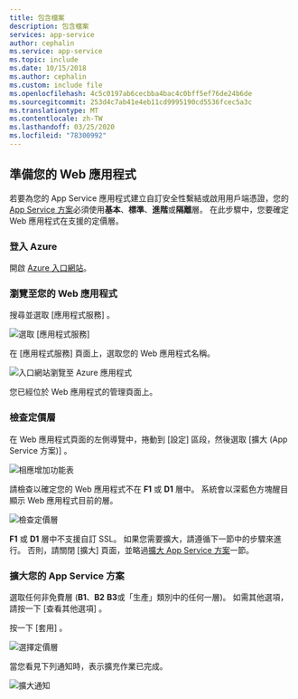 ```yaml
---
title: 包含檔案
description: 包含檔案
services: app-service
author: cephalin
ms.service: app-service
ms.topic: include
ms.date: 10/15/2018
ms.author: cephalin
ms.custom: include file
ms.openlocfilehash: 4c5c0197ab6cecbba4bac4c0bff5ef76de24b6de
ms.sourcegitcommit: 253d4c7ab41e4eb11cd9995190cd5536fcec5a3c
ms.translationtype: MT
ms.contentlocale: zh-TW
ms.lasthandoff: 03/25/2020
ms.locfileid: "78300992"
---
```

## <a name="prepare-your-web-app"></a>準備您的 Web 應用程式

若要為您的 App Service 應用程式建立自訂安全性繫結或啟用用戶端憑證，您的[App Service 方案](https://azure.microsoft.com/pricing/details/app-service/)必須使用**基本**、**標準**、**進階**或**隔離**層。 在此步驟中，您要確定 Web 應用程式在支援的定價層。

### <a name="sign-in-to-azure"></a>登入 Azure

開啟 [Azure 入口網站](https://portal.azure.com)。

### <a name="navigate-to-your-web-app"></a>瀏覽至您的 Web 應用程式

搜尋並選取 [應用程式服務]  。

![選取 [應用程式服務]](./media/app-service-ssl-prepare-app/app-services.png)

在 [應用程式服務]  頁面上，選取您的 Web 應用程式名稱。

![入口網站瀏覽至 Azure 應用程式](./media/app-service-ssl-prepare-app/select-app.png)

您已經位於 Web 應用程式的管理頁面上。  

### <a name="check-the-pricing-tier"></a>檢查定價層

在 Web 應用程式頁面的左側導覽中，捲動到 [設定]  區段，然後選取 [擴大 (App Service 方案)]  。

![相應增加功能表](./media/app-service-ssl-prepare-app/scale-up-menu.png)

請檢查以確定您的 Web 應用程式不在 **F1** 或 **D1** 層中。 系統會以深藍色方塊醒目顯示 Web 應用程式目前的層。

![檢查定價層](./media/app-service-ssl-prepare-app/check-pricing-tier.png)

**F1** 或 **D1** 層中不支援自訂 SSL。 如果您需要擴大，請遵循下一節中的步驟來進行。 否則，請關閉 [擴大]  頁面，並略過[擴大 App Service 方案](#scale-up-your-app-service-plan)一節。

### <a name="scale-up-your-app-service-plan"></a>擴大您的 App Service 方案

選取任何非免費層 (**B1**、**B2** **B3**或「生產」類別中的任何一層)。  如需其他選項，請按一下 [查看其他選項]  。

按一下 [套用]  。

![選擇定價層](./media/app-service-ssl-prepare-app/choose-pricing-tier.png)

當您看見下列通知時，表示擴充作業已完成。

![擴大通知](./media/app-service-ssl-prepare-app/scale-notification.png)

